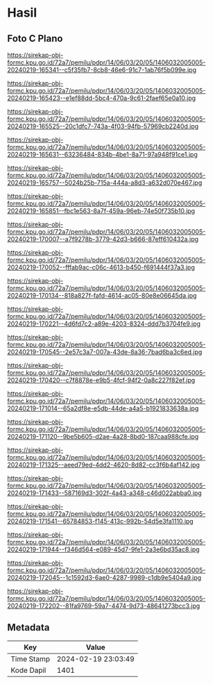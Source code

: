 # Hasil

## Foto C Plano

https://sirekap-obj-formc.kpu.go.id/72a7/pemilu/pdpr/14/06/03/20/05/1406032005005-20240219-165341--c5f35fb7-8cb8-46e6-91c7-1ab76f5b099e.jpg

https://sirekap-obj-formc.kpu.go.id/72a7/pemilu/pdpr/14/06/03/20/05/1406032005005-20240219-165423--e1ef88dd-5bc4-470a-9c61-2faef65e0a10.jpg

https://sirekap-obj-formc.kpu.go.id/72a7/pemilu/pdpr/14/06/03/20/05/1406032005005-20240219-165525--20c1dfc7-743a-4f03-94fb-57969cb2240d.jpg

https://sirekap-obj-formc.kpu.go.id/72a7/pemilu/pdpr/14/06/03/20/05/1406032005005-20240219-165631--63236484-834b-4be1-8a71-97a948f91ce1.jpg

https://sirekap-obj-formc.kpu.go.id/72a7/pemilu/pdpr/14/06/03/20/05/1406032005005-20240219-165757--5024b25b-715a-444a-a8d3-a632d070e467.jpg

https://sirekap-obj-formc.kpu.go.id/72a7/pemilu/pdpr/14/06/03/20/05/1406032005005-20240219-165851--fbc1e563-8a7f-459a-96eb-74e50f735b10.jpg

https://sirekap-obj-formc.kpu.go.id/72a7/pemilu/pdpr/14/06/03/20/05/1406032005005-20240219-170007--a7f9278b-3779-42d3-b666-87eff610432a.jpg

https://sirekap-obj-formc.kpu.go.id/72a7/pemilu/pdpr/14/06/03/20/05/1406032005005-20240219-170052--fffab9ac-c06c-4613-b450-f691444f37a3.jpg

https://sirekap-obj-formc.kpu.go.id/72a7/pemilu/pdpr/14/06/03/20/05/1406032005005-20240219-170134--818a827f-fafd-4614-ac05-80e8e06645da.jpg

https://sirekap-obj-formc.kpu.go.id/72a7/pemilu/pdpr/14/06/03/20/05/1406032005005-20240219-170221--4d6fd7c2-a89e-4203-8324-ddd7b3704fe9.jpg

https://sirekap-obj-formc.kpu.go.id/72a7/pemilu/pdpr/14/06/03/20/05/1406032005005-20240219-170545--2e57c3a7-007a-43de-8a36-7bad6ba3c6ed.jpg

https://sirekap-obj-formc.kpu.go.id/72a7/pemilu/pdpr/14/06/03/20/05/1406032005005-20240219-170420--c7f8878e-e9b5-4fcf-94f2-0a8c227f82ef.jpg

https://sirekap-obj-formc.kpu.go.id/72a7/pemilu/pdpr/14/06/03/20/05/1406032005005-20240219-171014--65a2df8e-e5db-44de-a4a5-b1921833638a.jpg

https://sirekap-obj-formc.kpu.go.id/72a7/pemilu/pdpr/14/06/03/20/05/1406032005005-20240219-171120--9be5b605-d2ae-4a28-8bd0-187caa988cfe.jpg

https://sirekap-obj-formc.kpu.go.id/72a7/pemilu/pdpr/14/06/03/20/05/1406032005005-20240219-171325--aeed79ed-4dd2-4620-8d82-cc3f6b4af142.jpg

https://sirekap-obj-formc.kpu.go.id/72a7/pemilu/pdpr/14/06/03/20/05/1406032005005-20240219-171433--587169d3-302f-4a43-a348-c46d022abba0.jpg

https://sirekap-obj-formc.kpu.go.id/72a7/pemilu/pdpr/14/06/03/20/05/1406032005005-20240219-171541--65784853-f145-413c-992b-54d5e3fa1110.jpg

https://sirekap-obj-formc.kpu.go.id/72a7/pemilu/pdpr/14/06/03/20/05/1406032005005-20240219-171944--f346d564-e089-45d7-9fe1-2a3e6bd35ac8.jpg

https://sirekap-obj-formc.kpu.go.id/72a7/pemilu/pdpr/14/06/03/20/05/1406032005005-20240219-172045--1c1592d3-6ae0-4287-9989-c1db9e5404a9.jpg

https://sirekap-obj-formc.kpu.go.id/72a7/pemilu/pdpr/14/06/03/20/05/1406032005005-20240219-172202--81fa9769-59a7-4474-9d73-48641273bcc3.jpg


## Metadata

| Key        | Value               |
| ---------- | ------------------- |
| Time Stamp | 2024-02-19 23:03:49 |
| Kode Dapil | 1401                |



